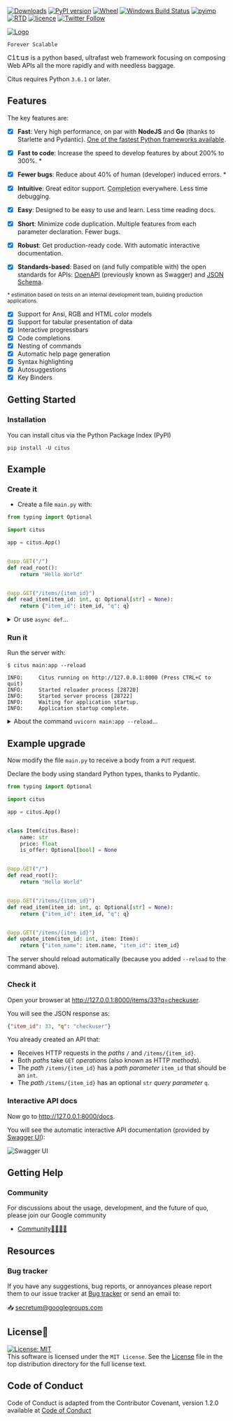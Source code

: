 [![Downloads](https://pepy.tech/badge/citus)](https://pepy.tech/project/citus)
[![PyPI version](https://badge.fury.io/py/citus.svg)](https://badge.fury.io/py/citus)
[![Wheel](https://img.shields.io/pypi/wheel/citus.svg)](https://pypi.com/project/citus)
[![Windows Build Status](https://img.shields.io/appveyor/build/gerrishons/citus/main?logo=appveyor&cacheSeconds=600)](https://ci.appveyor.com/project/gerrishons/citus)
[![pyimp](https://img.shields.io/pypi/implementation/citus.svg)](https://pypi.com/project/citus)
[![RTD](https://readthedocs.org/projects/citus/badge/)](https://citus.readthedocs.io)
[![licence](https://img.shields.io/pypi/l/citus.svg)](https://opensource.org/licenses/MIT)
[![Twitter Follow](https://img.shields.io/twitter/follow/gerrishon_s.svg?style=social)](https://twitter.com/gerrishon_s)


[![Logo](https://raw.githubusercontent.com/secretum-inc/citus/main/docs/images/citus.png)](https://github.com/secretum-inc/citus)


`Forever Scalable`

**𝙲𝚒𝚝𝚞𝚜** is a python based, ultrafast web framework  focusing on composing Web APIs all the more rapidly and with needless baggage. 

Citus requires Python `3.6.1` or later. 


## Features
The key features are:

- [x] **Fast**: Very high performance, on par with **NodeJS** and **Go** (thanks to Starlette and Pydantic). [One of the fastest Python frameworks available](#performance).

- [x] **Fast to code**: Increase the speed to develop features by about 200% to 300%. *
- [x] **Fewer bugs**: Reduce about 40% of human (developer) induced errors. *
- [x] **Intuitive**: Great editor support. <abbr title="also known as auto-complete, autocompletion, IntelliSense">Completion</abbr> everywhere. Less time debugging.
- [x] **Easy**: Designed to be easy to use and learn. Less time reading docs.
- [x] **Short**: Minimize code duplication. Multiple features from each parameter declaration. Fewer bugs.
- [x] **Robust**: Get production-ready code. With automatic interactive documentation.
- [x] **Standards-based**: Based on (and fully compatible with) the open standards for APIs: <a href="https://github.com/OAI/OpenAPI-Specification" class="external-link" target="_blank">OpenAPI</a> (previously known as Swagger) and <a href="https://json-schema.org/" class="external-link" target="_blank">JSON Schema</a>.

<small>* estimation based on tests on an internal development team, building production applications.</small>
- [x] Support for Ansi, RGB and HTML color models
- [x] Support for tabular presentation of data
- [x] Interactive progressbars
- [x] Code completions
- [x] Nesting of commands
- [x] Automatic help page generation
- [x] Syntax highlighting
- [x] Autosuggestions
- [x] Key Binders

## Getting Started
### Installation
You can install citus via the Python Package Index (PyPI)

```
pip install -U citus
```

## Example

### Create it

* Create a file `main.py` with:

```Python
from typing import Optional

import citus

app = citus.App()


@app.GET("/")
def read_root():
    return "Hello World"


@app.GET("/items/{item_id}")
def read_item(item_id: int, q: Optional[str] = None):
    return {"item_id": item_id, "q": q}
```

<details markdown="1">
<summary>Or use <code>async def</code>...</summary>

If your code uses `async` / `await`, use `async def`:

```Python hl_lines="9  14"
from typing import Optional
import quo

app = citus.App()


@app.GET("/")
async def read_root():
    return "Hello World"


@app.GET("/items/{item_id}")
async def read_item(item_id: int, q: Optional[str] = None):
    return {"item_id": item_id, "q": q}
```


**Note**:

If you don't know, check the _"In a hurry?"_ section about <a href="https://fastapi.tiangolo.com/async/#in-a-hurry" target="_blank">`async` and `await` in the docs</a>.

</details>

### Run it

Run the server with:

<div class="termy">

```console
$ citus main:app --reload

INFO:     Citus running on http://127.0.0.1:8000 (Press CTRL+C to quit)
INFO:     Started reloader process [28720]
INFO:     Started server process [28722]
INFO:     Waiting for application startup.
INFO:     Application startup complete.
```

</div>

<details markdown="1">
<summary>About the command <code>uvicorn main:app --reload</code>...</summary>

The command `citus main:app` refers to:

* `main`: the file `main.py` (the Python "module").
* `app`: the object created inside of `main.py` with the line `app = citus.App()`.
* `--reload` or `-r`: make the server restart after code changes. Only do this for development.

</details>

## Example upgrade

Now modify the file `main.py` to receive a body from a `PUT` request.

Declare the body using standard Python types, thanks to Pydantic.

```Python hl_lines="4  9-12  25-27"
from typing import Optional

import citus

app = citus.App()


class Item(citus.Base):
    name: str
    price: float
    is_offer: Optional[bool] = None


@app.GET("/")
def read_root():
    return "Hello World"


@app.GET("/items/{item_id}")
def read_item(item_id: int, q: Optional[str] = None):
    return {"item_id": item_id, "q": q}


@app.GET("/items/{item_id}")
def update_item(item_id: int, item: Item):
    return {"item_name": item.name, "item_id": item_id}
```

The server should reload automatically (because you added `--reload` to the command above).

### Check it

Open your browser at <a href="http://127.0.0.1:8000/items/33?q=checkuser" class="external-link" target="_blank">http://127.0.0.1:8000/items/33?q=checkuser</a>.

You will see the JSON response as:

```JSON
{"item_id": 33, "q": "checkuser"}
```

You already created an API that:

* Receives HTTP requests in the _paths_ `/` and `/items/{item_id}`.
* Both _paths_ take `GET` <em>operations</em> (also known as HTTP _methods_).
* The _path_ `/items/{item_id}` has a _path parameter_ `item_id` that should be an `int`.
* The _path_ `/items/{item_id}` has an optional `str` _query parameter_ `q`.

### Interactive API docs

Now go to <a href="http://127.0.0.1:8000/docs" class="external-link" target="_blank">http://127.0.0.1:8000/docs</a>.

You will see the automatic interactive API documentation (provided by <a href="https://github.com/swagger-api/swagger-ui" class="external-link" target="_blank">Swagger UI</a>):

![Swagger UI](https://fastapi.tiangolo.com/img/index/index-01-swagger-ui-simple.png)


## Getting Help

### Community

For discussions about the usage, development, and the future of quo, please join our Google community

* [Community👨‍👩‍👦‍👦](https://groups.google.com/forum/#!forum/secretum)

## Resources

### Bug tracker

If you have any suggestions, bug reports, or annoyances please report them
to our issue tracker at 
[Bug tracker](https://github.com/secretum-inc/citus/issues/) or send an email to:

 📥 secretum@googlegroups.com


## License📑

[![License: MIT](https://img.shields.io/badge/License-MIT-yellow.svg)](https://opensource.org/licenses/MIT)  
This software is licensed under the `MIT License`. See the [License](https://github.com/secretum-inc/citus/blob/main/LICENSE) file in the top distribution directory for the full license text.


## Code of Conduct
Code of Conduct is adapted from the Contributor Covenant,
version 1.2.0 available at
[Code of Conduct](http://contributor-covenant.org/version/1/2/0/)

